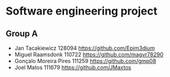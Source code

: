 # Software engineering project
## Group A

- Jan Tacakiewicz 128094 https://github.com/Epim3dium
- Miguel Raamsdonk 110722 https://github.com/magvr78290
- Gonçalo Moreira Pires 111259 https://github.com/gmp08
- Joel Matos 111679 https://github.com/JMaxtos
